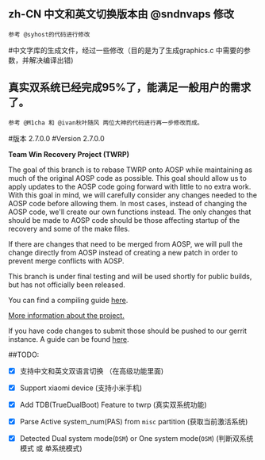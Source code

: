 ## zh-CN 中文和英文切换版本由 @sndnvaps 修改

    参考 @syhost的代码进行修改

#中文字库的生成文件，经过一些修改（目的是为了生成graphics.c 中需要的参数，并解决编译出错)

## 真实双系统已经完成95%了，能满足一般用户的需求了。

    参考 @M1cha 和 @ivan秋叶随风 两位大神的代码进行再一步修改而成。

#版本 2.7.0.0 
#Version 2.7.0.0 


**Team Win Recovery Project (TWRP)**

The goal of this branch is to rebase TWRP onto AOSP while maintaining as much of the original AOSP code as possible. This goal should allow us to apply updates to the AOSP code going forward with little to no extra work.  With this goal in mind, we will carefully consider any changes needed to the AOSP code before allowing them.  In most cases, instead of changing the AOSP code, we'll create our own functions instead.  The only changes that should be made to AOSP code should be those affecting startup of the recovery and some of the make files.

If there are changes that need to be merged from AOSP, we will pull the change directly from AOSP instead of creating a new patch in order to prevent merge conflicts with AOSP.

This branch is under final testing and will be used shortly for public builds, but has not officially been released.

You can find a compiling guide [here](http://forum.xda-developers.com/showthread.php?t=1943625 "Guide").

[More information about the project.](http://www.teamw.in/project/twrp2 "More Information")

If you have code changes to submit those should be pushed to our gerrit instance.  A guide can be found [here](http://teamw.in/twrp2-gerrit "Gerrit Guide").



##TODO:
 - [x] 支持中文和英文双语言切换 （在高级功能里面)
 - [x] Support xiaomi device    (支持小米手机)
 - [x] Add TDB(TrueDualBoot) Feature to twrp (真实双系统功能)
 - [x] Parse Active system_num(PAS) from `misc` partition (获取当前激活系统)
 - [x] Detected Dual system mode(`DSM`) or One system mode(`OSM`) (判断双系统模式 或 单系统模式)
  
